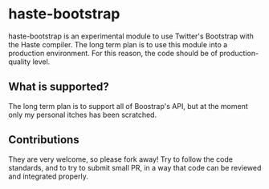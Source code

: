 # haste-bootstrap

haste-bootstrap is an experimental module to use Twitter's Bootstrap with the
Haste compiler. The long term plan is to use this module into a
production environment. For this reason, the code should be of
production-quality level.

## What is supported?
The long term plan is to support all of Boostrap's API, but at
the moment only my personal itches has been scratched.

## Contributions
They are very welcome, so please fork away!
Try to follow the code standards, and to try to submit small
PR, in a way that code can be reviewed and integrated properly.
